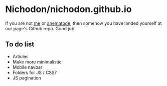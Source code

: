 # Nichodon/nichodon.github.io
If you are not [me](https://github.com/Nichodon) or [anematode](https://github.com/anematode), then somehow you have landed yourself at our page's Github repo. Good job.
## To do list
* Articles
* Make more minimalistic
* Mobile navbar
* Folders for JS / CSS?
* JS pagination
